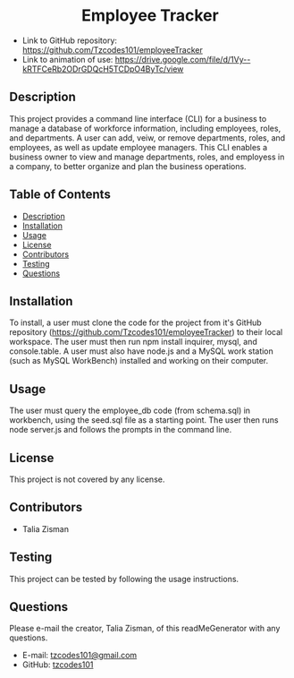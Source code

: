 <h1 align=center>Employee Tracker</h1>

- Link to GitHub repository: https://github.com/Tzcodes101/employeeTracker
- Link to animation of use: https://drive.google.com/file/d/1Vy--kRTFCeRb2ODrGDQcH5TCDpO4ByTc/view

## Description
This project provides a command line interface (CLI) for a business to manage a database of workforce information, including employees, roles, and departments. A user can add, veiw, or remove departments, roles, and employees, as well as update employee managers. This CLI enables a business owner to view and manage departments, roles, and employess in a company, to better organize and plan the business operations.

## Table of Contents
- [Description](#Description)
- [Installation](#Installation)
- [Usage](#Usage)
- [License](#License)
- [Contributors](#Contributors)
- [Testing](#Testing)
- [Questions](#Questions)

## Installation
To install, a user must clone the code for the project from it's GitHub repository (https://github.com/Tzcodes101/employeeTracker) to their local workspace. The user must then run npm install inquirer, mysql, and console.table. A user must also have node.js and a MySQL work station (such as MySQL WorkBench) installed and working on their computer. 

## Usage
The user must query the employee_db code (from schema.sql) in workbench, using the seed.sql file as a starting point. The user then runs node server.js and follows the prompts in the command line.

## License
This project is not covered by any license.

## Contributors
- Talia Zisman

## Testing
This project can be tested by following the usage instructions.

## Questions
Please e-mail the creator, Talia Zisman, of this readMeGenerator with any questions.
- E-mail: tzcodes101@gmail.com
- GitHub: [tzcodes101](http://github.com/tzcodes101)